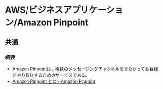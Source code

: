 # AWS/ビジネスアプリケーション/Amazon Pinpoint

## 共通

### 概要

- Amazon Pinpointは、複数のメッセージングチャンネルをまたがってお客様とやり取りするためのサービスである。
- [Amazon Pinpoint とは - Amazon Pinpoint](https://docs.aws.amazon.com/ja_jp/pinpoint/latest/userguide/welcome.html)
